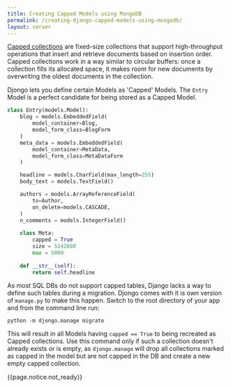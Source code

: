```yaml
---
title: Creating Capped Models using MongoDB
permalink: /creating-django-capped-models-using-mongodb/
layout: server
---
```


[Capped collections][capped] are fixed-size collections that support high-throughput operations that insert and retrieve documents based on insertion order. Capped collections work in a way similar to circular buffers: once a collection fills its allocated space, it makes room for new documents by overwriting the oldest documents in the collection.

Djongo lets you define certain Models as 'Capped' Models. The `Entry` Model is a perfect candidate for being stored as a Capped Model.

```python
class Entry(models.Model):
    blog = models.EmbeddedField(
        model_container=Blog,
        model_form_class=BlogForm
    )
    meta_data = models.EmbeddedField(
        model_container=MetaData,
        model_form_class=MetaDataForm
    )

    headline = models.CharField(max_length=255)
    body_text = models.TextField()

    authors = models.ArrayReferenceField(
        to=Author,
        on_delete=models.CASCADE,
    )
    n_comments = models.IntegerField()
    
    class Meta:
        capped = True
        size = 5242880
        max = 5000
        
    def __str__(self):
        return self.headline

``` 

As most SQL DBs do not support capped tables, Django lacks a way to define such tables during a migration. Djongo comes with it is own version of `manage.py` to make this happen. Switch to the root directory of your app and from the command line run:

```
python -m djongo.manage migrate
```

This will result in all Models having `capped == True` to being recreated as Capped collections. Use this command only if such a collection doesn't already exists or is empty, as `djongo.manage` will drop all collections marked as capped in the model but are not capped in the DB and create a new empty capped collection.

{{page.notice.not_ready}}

[capped]: https://docs.mongodb.com/manual/core/capped-collections/